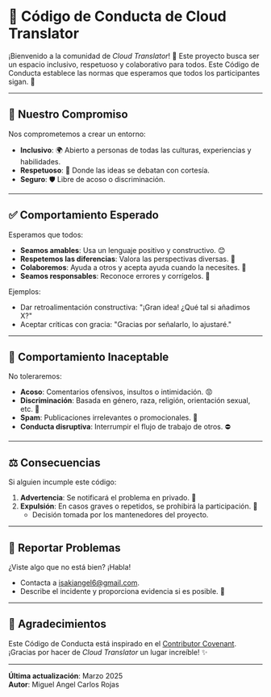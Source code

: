 # 🌟 Código de Conducta de Cloud Translator

¡Bienvenido a la comunidad de *Cloud Translator*! 🚀 Este proyecto busca ser un espacio inclusivo, respetuoso y colaborativo para todos. Este Código de Conducta establece las normas que esperamos que todos los participantes sigan. 🙌

---

## 🤝 Nuestro Compromiso
Nos comprometemos a crear un entorno:
- **Inclusivo**: 🌍 Abierto a personas de todas las culturas, experiencias y habilidades.
- **Respetuoso**: 🤝 Donde las ideas se debatan con cortesía.
- **Seguro**: 🛡️ Libre de acoso o discriminación.

---

## ✅ Comportamiento Esperado
Esperamos que todos:
- **Seamos amables**: Usa un lenguaje positivo y constructivo. 😊
- **Respetemos las diferencias**: Valora las perspectivas diversas. 🌈
- **Colaboremos**: Ayuda a otros y acepta ayuda cuando la necesites. 🤲
- **Seamos responsables**: Reconoce errores y corrígelos. 🔧

Ejemplos:
- Dar retroalimentación constructiva: "¡Gran idea! ¿Qué tal si añadimos X?"
- Aceptar críticas con gracia: "Gracias por señalarlo, lo ajustaré."

---

## 🚫 Comportamiento Inaceptable
No toleraremos:
- **Acoso**: Comentarios ofensivos, insultos o intimidación. 😡
- **Discriminación**: Basada en género, raza, religión, orientación sexual, etc. 🚷
- **Spam**: Publicaciones irrelevantes o promocionales. 📧
- **Conducta disruptiva**: Interrumpir el flujo de trabajo de otros. ⛔

---

## ⚖️ Consecuencias
Si alguien incumple este código:
1. **Advertencia**: Se notificará el problema en privado. 📩
2. **Expulsión**: En casos graves o repetidos, se prohibirá la participación. 🚪
   - Decisión tomada por los mantenedores del proyecto.

---

## 📢 Reportar Problemas
¿Viste algo que no está bien? ¡Habla!  
- Contacta a [isakiangel6@gmail.com](mailto:isakiangel6@gmail.com).  
- Describe el incidente y proporciona evidencia si es posible. 📜

---

## 🌟 Agradecimientos
Este Código de Conducta está inspirado en el [Contributor Covenant](https://www.contributor-covenant.org/). ¡Gracias por hacer de *Cloud Translator* un lugar increíble! ✨

---

**Última actualización**: Marzo 2025  
**Autor**: Miguel Angel Carlos Rojas